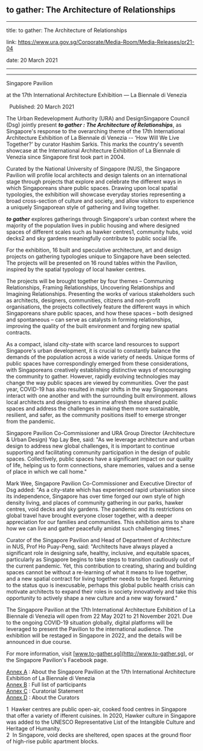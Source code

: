 ## to gather: The Architecture of Relationships
---
title: to gather: The Architecture of Relationships

link: https://www.ura.gov.sg/Corporate/Media-Room/Media-Releases/pr21-04

date: 20 March 2021

---

--------------------------------------------

Singapore Pavilion

at the 17th International Architecture Exhibition — La Biennale di Venezia

  Published: 20 March 2021

The Urban Redevelopment Authority (URA) and DesignSingapore Council (Dsg) jointly present **_to gather : The Architecture of Relationships_**, as Singapore's response to the overarching theme of the 17th International Architecture Exhibition of La Biennale di Venezia -- ‘How Will We Live Together?' by curator Hashim Sarkis. This marks the country's seventh showcase at the International Architecture Exhibition of La Biennale di Venezia since Singapore first took part in 2004.

Curated by the National University of Singapore (NUS), the Singapore Pavilion will profile local architects and design talents on an international stage through projects that explore and celebrate the different ways in which Singaporeans share public spaces. Drawing upon local spatial typologies, the exhibition will showcase everyday stories representing a broad cross-section of culture and society, and allow visitors to experience a uniquely Singaporean style of gathering and living together.

**_to gather_** explores gatherings through Singapore's urban context where the majority of the population lives in public housing and where designed spaces of different scales such as hawker centres1, community hubs, void decks2 and sky gardens meaningfully contribute to public social life.

For the exhibition, 16 built and speculative architecture, art and design projects on gathering typologies unique to Singapore have been selected. The projects will be presented on 16 round tables within the Pavilion, inspired by the spatial typology of local hawker centres.

The projects will be brought together by four themes – Communing Relationships, Framing Relationships, Uncovering Relationships and Imagining Relationships. Presenting the works of various stakeholders such as architects, designers, communities, citizens and non-profit organisations, the projects collectively feature the different ways in which Singaporeans share public spaces, and how these spaces – both designed and spontaneous – can serve as catalysts in forming relationships, improving the quality of the built environment and forging new spatial contracts.

As a compact, island city-state with scarce land resources to support Singapore's urban development, it is crucial to constantly balance the demands of the population across a wide variety of needs. Unique forms of public spaces have correspondingly emerged from these considerations, with Singaporeans creatively establishing distinctive ways of encouraging the community to gather. However, rapidly evolving technologies may change the way public spaces are viewed by communities. Over the past year, COVID-19 has also resulted in major shifts in the way Singaporeans interact with one another and with the surrounding built environment.  allows local architects and designers to examine afresh these shared public spaces and address the challenges in making them more sustainable, resilient, and safer, as the community positions itself to emerge stronger from the pandemic.

Singapore Pavilion Co-Commissioner and URA Group Director (Architecture & Urban Design) Yap Lay Bee, said: "As we leverage architecture and urban design to address new global challenges, it is important to continue supporting and facilitating community participation in the design of public spaces. Collectively, public spaces have a significant impact on our quality of life, helping us to form connections, share memories, values and a sense of place in which we call home."

Mark Wee, Singapore Pavilion Co-Commissioner and Executive Director of Dsg added: "As a city-state which has experienced rapid urbanisation since its independence, Singapore has over time forged our own style of high density living, and places of community gathering in our parks, hawker centres, void decks and sky gardens. The pandemic and its restrictions on global travel have brought everyone closer together, with a deeper appreciation for our families and communities. This exhibition aims to share how we can live and gather peacefully amidst such challenging times."

Curator of the Singapore Pavilion and Head of Department of Architecture in NUS, Prof Ho Puay-Peng, said: "Architects have always played a significant role in designing safe, healthy, inclusive, and equitable spaces, particularly as Singapore begins to take steps to transition cautiously out of the current pandemic. Yet, this contribution to creating, sharing and building spaces cannot be without a re-learning of what it means to live together, and a new spatial contract for living together needs to be forged. Returning to the status quo is inexcusable, perhaps this global public health crisis can motivate architects to expand their roles in society innovatively and take this opportunity to actively shape a new culture and a new way forward."

The Singapore Pavilion at the 17th International Architecture Exhibition of La Biennale di Venezia will open from 22 May 2021 to 21 November 2021. Due to the ongoing COVID-19 situation globally, digital platforms will be leveraged to present the Pavilion to the international audience. The exhibition will be restaged in Singapore in 2022, and the details will be announced in due course.

For more information, visit [www.to-gather.sg](http://www.to-gather.sg), or the Singapore Pavilion's Facebook page.

[Annex A](https://www.ura.gov.sg/-/media/Corporate/Media-Room/2021/Mar/pr21-04a.pdf) : About the Singapore Pavilion at the 17th International Architecture Exhibition of La Biennale di Venezia  
[Annex B](https://www.ura.gov.sg/-/media/Corporate/Media-Room/2021/Mar/pr21-04b.pdf) : Full list of participants  
[Annex C](https://www.ura.gov.sg/-/media/Corporate/Media-Room/2021/Mar/pr21-04c.pdf) : Curatorial Statement  
[Annex D](https://www.ura.gov.sg/-/media/Corporate/Media-Room/2021/Mar/pr21-04d.pdf) : About the Curators



1  Hawker centres are public open-air, cooked food centres in Singapore that offer a variety of ifferent cuisines. In 2020, Hawker culture in Singapore was added to the UNESCO Representative List of the Intangible Culture and Heritage of Humanity.  
2  In Singapore, void decks are sheltered, open spaces at the ground floor of high-rise public apartment blocks.